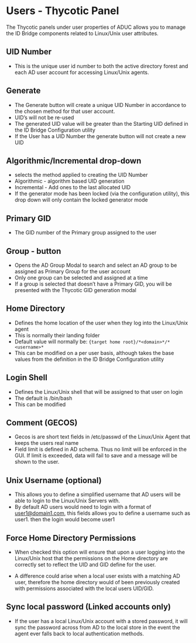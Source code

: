 [title]: # (Users)
[tags]: # (panel)
[priority]: # (13)
# Users - Thycotic Panel

The Thycotic panels under user properties of ADUC allows you to manage the ID Bridge components related to Linux/Unix user attributes.

## UID Number

* This is the unique user id number to both the active directory forest and each AD user account for accessing Linux/Unix agents.

## Generate

* The Generate button will create a unique UID Number in accordance to the chosen method for that user account.
* UID’s will not be re-used
* The generated UID value will be greater than the Starting UID defined in the ID Bridge Configuration utility
* If the User has a UID Number the generate button will not create a new UID

## Algorithmic/Incremental drop-down

* selects the method applied to creating the UID Number
* Algorithmic - algorithm based UID generation
* Incremental - Add ones to the last allocated UID
* If the generator mode has been locked (via the configuration utility), this drop down will only contain the locked generator mode

## Primary GID

* The GID number of the Primary group assigned to the user

## Group - button

* Opens the AD Group Modal to search and select an AD group to be assigned as Primary Group for the user account
* Only one group can be selected and assigned at a time
* If a group is selected that doesn’t have a Primary GID, you will be presented with the Thycotic GID generation modal

## Home Directory

* Defines the home location of the user when they log into the Linux/Unix agent
* This is normally their landing folder
* Default value will normally be: `{target home root}/*<domain>*/*<username>*`
* This can be modified on a per user basis, although takes the base values from the definition in the ID Bridge Configuration utility

## Login Shell

* Defines the Linux/Unix shell that will be assigned to that user on login
* The default is /bin/bash
* This can be modified

## Comment (GECOS)

* Gecos is are short text fields in /etc/passwd of the Linux/Unix Agent that keeps the users real name
* Field limit is defined in AD schema. Thus no limit will be enforced in the GUI. If limit is exceeded, data will fail to save and a message will be shown to the user. 

## Unix Username (optional)

* This allows you to define a simplified username that AD users will be able to login to the Linux/Unix Servers with.
* By default AD users would need to login with a format of <user1@domain1.com>, this fields allows you to define a username such as user1. then the login would become user1

## Force Home Directory Permissions

* When checked this option will ensure that upon a user logging into the Linux/Unix host that the permissions on the Home directory are correctly set to reflect the UID and GID define for the user.

* A difference could arise when a local user exists with a matching AD user, therefore the home directory would of been previously created with permissions associated with the local users UID/GID.

## Sync local password (Linked accounts only)

* If the user has a local Linux/Unix account with a stored password, it will sync the password across from AD to the local store in the event the agent ever falls back to local authentication methods.
